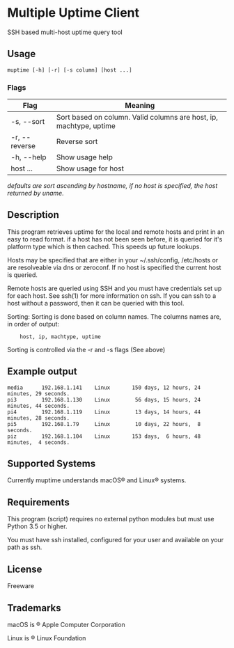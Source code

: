 # Multiple Uptime Client
SSH based multi-host uptime query tool

## Usage
`muptime [-h] [-r] [-s column] [host ...]`

### Flags
| Flag                | Meaning                                                             |
|---------------------|---------------------------------------------------------------------|
| -s, --sort <column> | Sort based on column. Valid columns are  host, ip, machtype, uptime |
| -r, --reverse       | Reverse sort                                                        |
| -h, --help          | Show usage help                                                     |
| host ...            | Show usage for host <host> <host>                                   |

*defaults are sort ascending by hostname, if no host is specified, the host returned by uname.*

## Description
This program retrieves uptime for the local and remote hosts and print in an easy to read format.
if a host has not been seen before, it is queried for it's platform type which is then
cached. This speeds up future lookups.

Hosts may be specified that are either in your ~/.ssh/config, /etc/hosts or are resolveable
via dns or zeroconf. If no host is specified the current host is queried.

Remote hosts are queried using SSH and you must have credentials set up for each host.
See ssh(1) for more information on ssh. If you can ssh to a host without a password, then
it can be queried with this tool.

Sorting: Sorting is done based on column names. The columns names are, in order of output:

        host, ip, machtype, uptime

Sorting is controlled via the -r and -s flags (See above)

## Example output

```duckie     192.168.1.155    macOS         5 days, 14 hours, 11 minutes, 46 seconds.
media      192.168.1.141    Linux       150 days, 12 hours, 24 minutes, 29 seconds.
pi3        192.168.1.130    Linux        56 days, 15 hours, 24 minutes, 44 seconds.
pi4        192.168.1.119    Linux        13 days, 14 hours, 44 minutes, 28 seconds.
pi5        192.168.1.79     Linux        10 days, 22 hours,  8 seconds.
piz        192.168.1.104    Linux       153 days,  6 hours, 48 minutes,  4 seconds.
```

## Supported Systems
Currently muptime understands macOS® and Linux® systems.

## Requirements
This program (script) requires no external python 
modules but must use Python 3.5 or higher. 

You must have ssh installed, configured for your user and available on your path as ssh. 

## License
Freeware

## Trademarks
macOS is ® Apple Computer Corporation

Linux is ® Linux Foundation 
